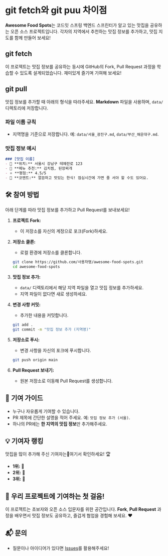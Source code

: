 # git fetch와 git puu 차이점

**Awesome Food Spots**는 코드잇 스프링 백엔드 스프린터가 알고 있는 맛집을 공유하는 오픈 소스 프로젝트입니다. 각자의 지역에서 추천하는 맛집 정보를 추가하고, 맛집 지도를 함께 만들어 보세요! 


## git fetch

이 프로젝트는 맛집 정보를 공유하는 동시에 GitHub의 Fork, Pull Request 과정을 학습할 수 있도록 설계되었습니다. 재미있게 즐기며 기여해 보세요!



## git pull

맛집 정보를 추가할 때 아래의 형식을 따라주세요. **Markdown** 파일을 사용하며, `data/` 디렉토리에 저장합니다.

### 파일 이름 규칙
- 지역명을 기준으로 저장합니다. 예: `data/서울_광진구.md`, `data/부산_해운대구.md`.

### 맛집 정보 예시
```markdown
### [맛집 이름]
- 📍 **위치:** 서울시 강남구 테헤란로 123
- 🍴 **메뉴 추천:** 김치찜, 된장찌개
- ⭐ **평점:** 4.5/5
- 💬 **코멘트:** 깔끔하고 맛있는 한식! 점심시간에 가면 줄 서야 할 수도 있어요.
```

## 🛠️ 참여 방법

아래 단계를 따라 맛집 정보를 추가하고 Pull Request를 보내보세요!

1. **프로젝트 Fork:**
   - 이 저장소를 자신의 계정으로 포크(Fork)하세요.

2. **저장소 클론:**
   - 로컬 환경에 저장소를 클론합니다.
   ```bash
   git clone https://github.com/사용자명/awesome-food-spots.git
   cd awesome-food-spots
   ```

3. **맛집 정보 추가:**
   - `data/` 디렉토리에서 해당 지역 파일을 열고 맛집 정보를 추가하세요.
   - 지역 파일이 없다면 새로 생성하세요.

4. **변경 사항 커밋:**
   - 추가한 내용을 커밋합니다.
   ```bash
   git add .
   git commit -m "맛집 정보 추가 (지역명)"
   ```

5. **저장소로 푸시:**
   - 변경 사항을 자신의 포크에 푸시합니다.
   ```bash
   git push origin main
   ```

6. **Pull Request 보내기:**
   - 원본 저장소로 이동해 Pull Request를 생성합니다.


## 🌟 기여 가이드

- 누구나 자유롭게 기여할 수 있습니다.
- PR 제목에 간단한 설명을 적어 주세요. 예: `맛집 정보 추가 (서울)`.
- 하나의 PR에는 **한 지역의 맛집 정보**만 추가해주세요.


## 💡 기여자 랭킹

맛집을 많이 추가해 주신 기여자는여기서 확인하세요! 🏆

- **1위:** 🥇
- **2위:** 🥈
- **3위:** 🥉


## 🎉 우리 프로젝트에 기여하는 첫 걸음!

이 프로젝트는 초보자와 오픈 소스 입문자를 위한 공간입니다. **Fork**, **Pull Request** 과정을 배우면서 맛집 정보도 공유하고, 즐겁게 협업을 경험해 보세요. ❤️


## 📬 문의

- 질문이나 아이디어가 있다면 [Issues](https://github.com/codeit-bootcamp-spring/awesome-food-spots/issues)를 활용해주세요!
